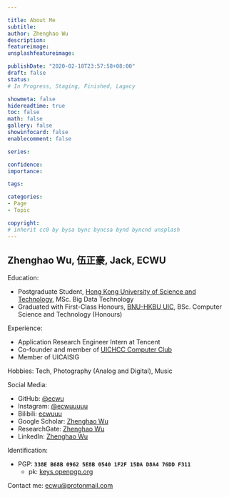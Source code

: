 ```yaml
---

title: About Me
subtitle: 
author: Zhenghao Wu
description: 
featureimage: 
unsplashfeatureimage: 

publishDate: "2020-02-18T23:57:58+08:00"
draft: false
status: 
# In Progress, Staging, Finished, Lagacy

showmeta: false
hidereadtime: true
toc: false
math: false
gallery: false
showinfocard: false
enablecomment: false

series: 

confidence: 
importance: 

tags:

categories:
- Page
- Topic

copyright: 
# inherit cc0 by bysa bync byncsa bynd byncnd unsplash
---
```


## Zhenghao Wu, 伍正豪, Jack, ECWU

Education:
- Postgraduate Student, [Hong Kong University of Science and Technology](https://hkust.edu.hk/), MSc. Big Data Technology
- Graduated with First-Class Honours, [BNU-HKBU UIC](https://uic.edu.cn/), BSc. Computer Science and Technology (Honours)

Experience:
- Application Research Engineer Intern at Tencent
- Co-founder and member of [UICHCC Computer Club](https://uichcc.com)
- Member of UICAISIG

Hobbies: Tech, Photography (Analog and Digital), Music

Social Media:
- GitHub: [@ecwu](https://github.com/ecwu)
- Instagram: [@ecwuuuuu](https://www.instagram.com/ecwuuuuu/)
- Bilibili: [ecwuuu](https://space.bilibili.com/509461/)
- Google Scholar: [Zhenghao Wu](https://scholar.google.com/citations?user=gBi_1mgAAAAJ)
- ResearchGate: [Zhenghao Wu](https://www.researchgate.net/profile/Zhenghao-Wu)
- LinkedIn: [Zhenghao Wu](https://www.linkedin.com/in/zhenghaowu/)

Identification:
- PGP: **`338E B68B 0962 5E8B 0540 1F2F 15DA D8A4 76DD F311`**
  - pk: [keys.openpgp.org](https://keys.openpgp.org/vks/v1/by-fingerprint/338EB68B09625E8B05401F2F15DAD8A476DDF311)

Contact me: [ecwu@protonmail.com](mailto:hi@ecwu.xyz)